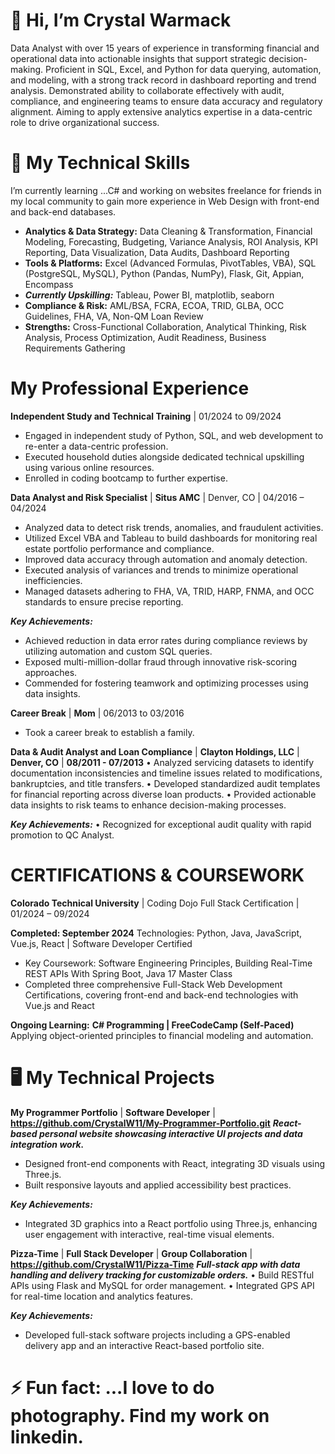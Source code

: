 # 👋 Hi, I’m Crystal Warmack
Data Analyst with over 15 years of experience in transforming financial and operational data into actionable insights that support strategic decision-making. Proficient in SQL, Excel, and Python for data querying, automation, and modeling, with a strong track record in dashboard reporting and trend analysis. Demonstrated ability to collaborate effectively with audit, compliance, and engineering teams to ensure data accuracy and regulatory alignment. Aiming to apply extensive analytics expertise in a data-centric role to drive organizational success. 

# 🚀 My Technical Skills
  I’m currently learning ...C# and working on websites freelance for friends in my local community to gain more experience in Web Design with front-end and back-end databases. 

  - **Analytics & Data Strategy:** Data Cleaning & Transformation, Financial Modeling, Forecasting, Budgeting, Variance Analysis, ROI Analysis, KPI Reporting, Data Visualization, Data Audits, Dashboard Reporting 
  - **Tools & Platforms:** Excel (Advanced Formulas, PivotTables, VBA), SQL (PostgreSQL, MySQL), Python (Pandas, NumPy), Flask, Git, Appian, Encompass
  - ***Currently Upskilling:*** Tableau, Power BI, matplotlib, seaborn
  -  **Compliance & Risk:** AML/BSA, FCRA, ECOA, TRID, GLBA, OCC Guidelines, FHA, VA, Non-QM Loan Review
  -  **Strengths:** Cross-Functional Collaboration, Analytical Thinking, Risk Analysis, Process Optimization, Audit Readiness, Business Requirements Gathering

# My Professional Experience

**Independent Study and Technical Training** | 01/2024 to 09/2024
-	Engaged in independent study of Python, SQL, and web development to re-enter a data-centric profession.
-	Executed household duties alongside dedicated technical upskilling using various online resources.
-	Enrolled in coding bootcamp to further expertise.
  
**Data Analyst and Risk Specialist** | **Situs AMC** | Denver, CO | 04/2016 – 04/2024    
-	Analyzed data to detect risk trends, anomalies, and fraudulent activities.
-	Utilized Excel VBA and Tableau to build dashboards for monitoring real estate portfolio performance and compliance.
-	Improved data accuracy through automation and anomaly detection. 
-	Executed analysis of variances and trends to minimize operational inefficiencies. 
-	Managed datasets adhering to FHA, VA, TRID, HARP, FNMA, and OCC standards to ensure precise reporting.

***Key Achievements:***
-	Achieved reduction in data error rates during compliance reviews by utilizing automation and custom SQL queries.
-	Exposed multi-million-dollar fraud through innovative risk-scoring approaches.
-	Commended for fostering teamwork and optimizing processes using data insights.

**Career Break** | **Mom** | 06/2013 to 03/2016
-	Took a career break to establish a family.


**Data & Audit Analyst and Loan Compliance** | **Clayton Holdings, LLC** | **Denver, CO** | **08/2011 - 07/2013** 
•	Analyzed servicing datasets to identify documentation inconsistencies and timeline issues related to modifications, bankruptcies, and title transfers.
•	Developed standardized audit templates for financial reporting across diverse loan products. 
•	Provided actionable data insights to risk teams to enhance decision-making processes. 

***Key Achievements:***
•	Recognized for exceptional audit quality with rapid promotion to QC Analyst.

# CERTIFICATIONS & COURSEWORK
**Colorado Technical University** | Coding Dojo Full Stack Certification | 01/2024 – 09/2024

**Completed: September 2024**
Technologies: Python, Java, JavaScript, Vue.js, React | Software Developer Certified
-	Key Coursework: Software Engineering Principles, Building Real-Time REST APIs With Spring Boot, Java 17 Master Class
-	Completed three comprehensive Full-Stack Web Development Certifications, covering front-end and back-end technologies with Vue.js and React

**Ongoing Learning:**
**C# Programming | FreeCodeCamp (Self-Paced)**
Applying object-oriented principles to financial modeling and automation.

# 🖥️ My Technical Projects

**My Programmer Portfolio** | **Software Developer** | **https://github.com/CrystalW11/My-Programmer-Portfolio.git**
***React-based personal website showcasing interactive UI projects and data integration work.***
- Designed front-end components with React, integrating 3D visuals using Three.js.
- Built responsive layouts and applied accessibility best practices.

***Key Achievements:***
- Integrated 3D graphics into a React portfolio using Three.js, enhancing user engagement with interactive, real-time visual elements.

**Pizza-Time** | **Full Stack Developer** | **Group Collaboration** | **https://github.com/CrystalW11/Pizza-Time**
***Full-stack app with data handling and delivery tracking for customizable orders.***
• Build RESTful APIs using Flask and MySQL for order management.
• Integrated GPS API for real-time location and analytics features.

***Key Achievements:***
- Developed full-stack software projects including a GPS-enabled delivery app and an interactive React-based portfolio site.

# ⚡ Fun fact: ...I love to do photography. Find my work on linkedin.

<!---
CrystalW11/CrystalW11 is a ✨ special ✨ repository because its `README.md` (this file) appears on your GitHub profile.
You can click the Preview link to take a look at your changes.
--->
